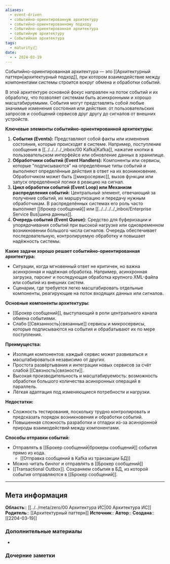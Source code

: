 ```yaml
---
aliases:
  - event-driven
  - событийно-ориентированную архитектуру
  - событийно-ориентированному подходу
  - Событийно-ориентированная архитектура
  - событийную архитектуру
  - Событийная архитектура
tags:
  - maturity/🌱
date:
  - - 2024-03-19
---
```

Событийно-ориентированная архитектура — это [[Архитектурный паттерн|архитектурный подход]], при котором взаимодействие между компонентами системы строится вокруг обмена и обработки событий.

В этой архитектуре основной фокус направлен на поток событий и их обработку, что позволяет системам быть асинхронными и хорошо масштабируемыми. События могут представлять собой любые значимые изменения состояния или действия: от пользовательских запросов и сообщений сервисов друг другу до сигналов от внешних устройств.

**Ключевые элементы событийно-ориентированной архитектуры:**
1. **События (Events):** Представляют собой факты или изменения состояния, которые происходят в системе. Например, поступление сообщения в [[../../../../_inbox/00 Kafka|Kafka]], нажатие кнопки в пользовательском интерфейсе или обновление данных в хранилище.
2. **Обработчики событий (Event Handlers):** Компоненты или сервисы, которые "подписываются" на определённые типы событий и выполняют определённые действия в ответ на их возникновение. Обработчиком может быть [[микросервис]], вызов функции или запуск определённой логики в реакцию на сигнал.
3. **Цикл обработки событий (Event Loop) или Механизм распределения событий:** Центральный элемент, отвечающий за получение событий, их маршрутизацию и передачу нужным обработчикам. В распределённых системах его роль часто выполняет [[брокер сообщений]] или [[../../../../_inbox/Enterprise Service Bus|шина данных]].
4. **Очередь событий (Event Queue):** Средство для буферизации и упорядочивания событий при высокой нагрузке или одновременном возникновении большого числа сигналов. Очередь обеспечивает последовательную, контролируемую обработку и повышает надёжность системы.

**Какие задачи хорошо решает событийно-ориентированная архитектура:**
- Ситуации, когда мгновенный ответ не критичен, но важна асинхронная и надёжная обработка. Например, асинхронная загрузка, парсинг и последующая обработка крупного XML-файла или событий из внешних систем.
- Сценарии, где требуется легко масштабировать отдельные компоненты, реагирующие на поток входящих данных или сигналов.

**Основные компоненты архитектуры:**
- [[Брокер сообщений]], выступающий в роли центрального канала обмена событиями.
- Слабо [[Связанность|связанные]] сервисы и микросервисы, которые подписываются на события и обрабатывают их по мере поступления.

**Преимущества:**
- Изоляция компонентов: каждый сервис может развиваться и масштабироваться независимо от других.
- Простота развёртывания и интеграции новых сервисов за счёт слабой [[Связность|связности]].
- Высокая производительность и масштабируемость: возможность обработки большого количества асинхронных операций в параллель.
- Лёгкая адаптация под изменяющиеся потребности и нагрузки.

**Недостатки:**
- Сложность тестирования, поскольку трудно контролировать и предсказать порядок возникновения и обработки событий.
- Повышенная сложность разработки и отладки из-за асинхронной природы взаимодействий между компонентами.

**Способы отправки событий:**
- Отправлять в [[Брокер сообщений|брокеры сообщений]] события прямо из кода.
	- [[Отправка сообщений в Kafka из транзакции БД]]
- Можно читать бинлог и отправлять в [[Брокер сообщений]]
- [[Transactional Outbox]]. Сохраняем события в БД, из которой события отправляются в [[Брокер сообщений]].
***
## Мета информация
**Область**:: [[../../meta/zero/00 Архитектура ИС|00 Архитектура ИС]]
**Родитель**:: [[Архитектурный паттерн]]
**Источник**:: 
**Автор**:: 
**Создана**:: [[2204-03-19]]
### Дополнительные материалы
- 
### Дочерние заметки
<!-- QueryToSerialize: LIST FROM [[]] WHERE contains(Родитель, this.file.link) or contains(parents, this.file.link) -->
